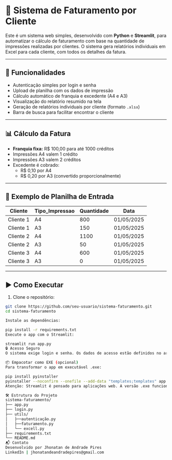 # 📄 Sistema de Faturamento por Cliente

Este é um sistema web simples, desenvolvido com **Python** e **Streamlit**, para automatizar o cálculo de faturamento com base na quantidade de impressões realizadas por clientes. O sistema gera relatórios individuais em Excel para cada cliente, com todos os detalhes da fatura.

---

## 🚀 Funcionalidades

- Autenticação simples por login e senha
- Upload de planilha com os dados de impressão
- Cálculo automático de franquia e excedente (A4 e A3)
- Visualização do relatório resumido na tela
- Geração de relatórios individuais por cliente (formato `.xlsx`)
- Barra de busca para facilitar encontrar o cliente

---

## 📊 Cálculo da Fatura

- **Franquia fixa:** R$ 100,00 para até 1000 créditos
- Impressões A4 valem 1 crédito
- Impressões A3 valem 2 créditos
- Excedente é cobrado:
  - R$ 0,10 por A4
  - R$ 0,20 por A3 (convertido proporcionalmente)

---

## 📁 Exemplo de Planilha de Entrada

| Cliente    | Tipo_Impressao | Quantidade | Data       |
|------------|----------------|------------|------------|
| Cliente 1  | A4             | 800        | 01/05/2025 |
| Cliente 1  | A3             | 150        | 01/05/2025 |
| Cliente 2  | A4             | 1100       | 01/05/2025 |
| Cliente 2  | A3             | 50         | 01/05/2025 |
| Cliente 3  | A4             | 600        | 01/05/2025 |
| Cliente 3  | A3             | 0          | 01/05/2025 |

---

## ▶️ Como Executar

1. Clone o repositório:

```bash
git clone https://github.com/seu-usuario/sistema-faturamento.git
cd sistema-faturamento

Instale as dependências:

pip install -r requirements.txt
Execute o app com o Streamlit:

streamlit run app.py
🔒 Acesso Seguro
O sistema exige login e senha. Os dados de acesso estão definidos no arquivo login.py. Em produção, recomenda-se integrar com autenticação mais robusta ou sistemas externos (ex: GitHub Auth, autenticação por token, etc.).

📦 Empacotar como EXE (opcional)
Para transformar o app em executável .exe:

pip install pyinstaller
pyinstaller --noconfirm --onefile --add-data "templates;templates" app.py
Atenção: Streamlit é pensado para aplicações web. A versão .exe funciona com navegador local.

🛠 Estrutura do Projeto
sistema-faturamento/
├── app.py
├── login.py
├── utils/
│   ├──autenticação.py
│   ├──faturamento.py
│   └── excell.py
├── requirements.txt
└── README.md
📬 Contato
Desenvolvido por Jhonatan de Andrade Pires
LinkedIn | jhonatandeandradepires@gmail.com

